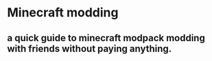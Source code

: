 # Minecraft modding
a quick guide to minecraft modpack modding with friends without paying anything. 
---
